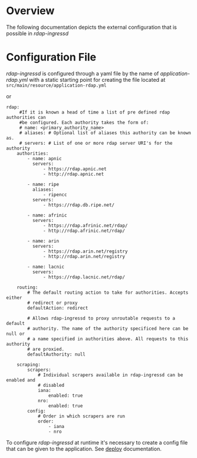 # Overview
The following documentation depicts the external configuration that is possible
in *rdap-ingressd*

# Configuration File
*rdap-ingressd* is configured through a yaml file by the name of
*application-rdap.yml* with a static starting point for creating the file
located at ```src/main/resource/application-rdap.yml```

or

```
rdap:
     #If it is known a head of time a list of pre defined rdap authorities can
     #be configured. Each authority takes the form of:
     # name: <primary_authority_name>
     # aliases: # Optional list of aliases this authority can be known as.
     # servers: # List of one or more rdap server URI's for the authority
    authorities:
        - name: apnic
          servers:
              - https://rdap.apnic.net
              - http://rdap.apnic.net

        - name: ripe
          aliases:
              - ripencc
          servers:
              - https://rdap.db.ripe.net/

        - name: afrinic
          servers:
              - https://rdap.afrinic.net/rdap/
              - http://rdap.afrinic.net/rdap/

        - name: arin
          servers:
              - https://rdap.arin.net/registry
              - http://rdap.arin.net/registry

        - name: lacnic
          servers:
              - https://rdap.lacnic.net/rdap/

    routing:
        # The default routing action to take for authorities. Accepts either
        # redirect or proxy
        defaultAction: redirect

        # Allows rdap-ingressd to proxy unroutable requests to a default
        # authority. The name of the authority specificed here can be null or
        # a name specified in authorities above. All requests to this authority
        # are proxied.
        defaultAuthority: null

    scraping:
        scrapers:
            # Individual scrapers available in rdap-ingressd can be enabled and
            # disabled
            iana:
                enabled: true
            nro:
                enabled: true
        config:
            # Order in which scrapers are run
            order:
                - iana
                - nro
```

To configure *rdap-ingressd* at runtime it's necessary to create a config file
that can be given to the application. See [deploy](deploy.md) documentation.
